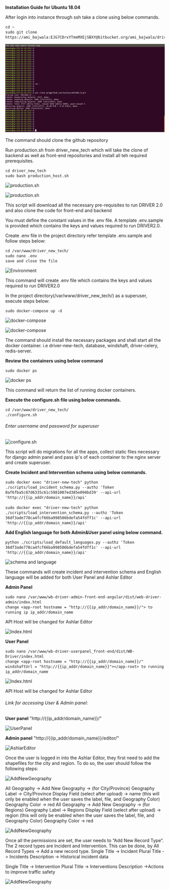 **Installation Guide for Ubuntu 18.04**

After login into instance through ssh take a clone using below commands.

    cd ~
    sudo git clone https://ami_bajwala:EJG7CDrxYTmeMXEjSBXY@bitbucket.org/ami_bajwala/driver_new_tech.git

![step1](images/Installation_step1.png)

The command should clone the github repository

Run production.sh from driver_new_tech which will take the clone of backend as well as front-end
repositories and install all teh required prerequisites.

    cd driver_new_tech
    sudo bash production_host.sh

![production.sh](images/Installation_step2_1.png)

![production.sh](images/Installation_step2_2.png)

This script will download all the necessary pre-requisites to run DRIVER 2.0 and also clone the code for 
front-end and backend

You must define the constant values in the .env file. A template .env.sample is provided which contains the keys and
values required to run DRIVER2.0.

Create .env file in the project directory refer template .env.sample and follow steps below:

    cd /var/www/driver_new_tech/
    sudo nano .env
    save and close the file

![Environment](images/InstallationEnvironment.png)

This command will create .env file which contains the keys and values required to run DRIVER2.0

In the project directory(/var/www/driver_new_tech/) as a superuser, execute steps below:

    sudo docker-compose up -d

![docker-compose](images/Installation_DockerCompose_1.png)

![docker-compose](images/Installation_DockerCompose_2.png)

The command should install the necessary packages and shall start all the docker container. i.e driver-new-tech, 
database, windshaft, driver-celery, redis-server. 

**Review the containers using below command**

    sudo docker ps

![docker ps](images/Installation_Dockerps.png)

This command will return the list of running docker containers.

**Execute the configure.sh file using below commands.**

    cd /var/www/driver_new_tech/
    ./configure.sh

###### Enter username and password for superuser

![configure.sh](images/Installation_Configure1.png)

This script will do migrations for all the apps, collect static files necessary for django admin panel and pass ip's 
of each container to the nginx server and create superuser.

**Create Incident and Intervention schema using below commands.**

    sudo docker exec "driver-new-tech" python ./scripts/load_incident_schema.py --authz 'Token 0af6fba5c87d6335c61c5981007ed385e094bd39' --api-url 'http://{{ip_addr/domain_name}}/api'
    
    sudo docker exec "driver-new-tech" python ./scripts/load_intervention_schema.py --authz 'Token 36df3ade778ca4fcf66ba998506bdefa54fdff1c' --api-url 'http://{{ip_addr/domain_name}}/api'

**Add English language for both Admin&User panel using below command.**

    python ./scripts/load_default_languages.py --authz 'Token 36df3ade778ca4fcf66ba998506bdefa54fdff1c' --api-url 'http://{{ip_addr/domain_name}}/api'

![schema and language](images/Installation_Schema_Language.png)

These commands will create incident and intervention schema and English language will be added for both User Panel 
and Ashlar Editor

**Admin Panel**

    sudo nano /var/www/wb-driver-admin-front-end-angular/dist/web-driver-admin/index.html
    change <app-root hostname = "http://{{ip_addr/domain_name}}/"> to running ip ip_addr/domain_name

API Host will be changed for Ashlar Editor

![Index.html](images/Installation_Index_Admin.png)

**User Panel**

    sudo nano /var/www/wb-driver-userpanel_front-end/dist/WB-Driver/index.html
    change <app-root hostname = "http://{{ip_addr/domain_name}}/" windshaftUrl = "http://{{ip_addr/domain_name}}"></app-root> to running ip_addr/domain_name

![Index.html](images/Installation_IndexUserPanel.png)

API Host will be changed for Ashlar Editor

###### Link for accessing User & Admin panel:

**User panel** "http://{{ip_addr/domain_name}}/"

![UserPanel](images/UserPanel_LoginPage.png)

**Admin panel** "http://{{ip_addr/domain_name}}/editor/"

![AshlarEditor](images/AshlarEditor_LoginPage.png)

Once the user is logged in into the Ashlar Editor, they first need to add the shapefiles for the city and region. To do
so, the user should follow the following steps:

![AddNewGeography](images/AshlarEditor_HomePage.png)

All Geography -> Add New Geography -> (for City/Province)
Geography Label -> City/Province Display Field (select after upload) -> name (this will only be enabled when the user
saves the label, file, and Geography Color)
Geography Color -> red All Geography -> Add New Geography -> (for Regions)
Geography Label -> Regions Display Field (select after upload) -> region (this will only be enabled when the user saves
the label, file, and Geography Color)
Geography Color -> red

![AddNewGeography](images/AshlarEditor_AddNewGeography.png)


Once all the permissions are set, the user needs to “Add New Record Type”. The 2 record types are Incident and
Intervention. This can be done, by All Record Types -> Add a new record type. Single Title -> Incident Plural Title ->
Incidents Description -> Historical incident data

Single Title -> Intervention Plural Title -> Interventions Description ->Actions to improve traffic safety

![AddNewGeography](images/AshlarEditor_AddNewRecordType.png)


[comment]: <> (![AddNewGeography]&#40;images/AshlarEditor_ManageUsers.png&#41;)

[comment]: <> (Manage User -> Add New User;)

[comment]: <> (Fill-up all the relevant details and click on *Create User* button.)

[comment]: <> (![AddNewGeography]&#40;images/AshlarEditor_CreateUser.png&#41;)

[comment]: <> (Manage Permissions -> Add Group Permission;)

[comment]: <> (Fill-up all the relevant details and click on *Save* button.)

[comment]: <> (![AddNewGeography]&#40;images/AshlarEditor_ManagePermissions.png&#41;)

[comment]: <> (To add new language, click on Language -> Add New Language. Add all the required details and click on *Save* button.)

[comment]: <> (![AddNewGeography]&#40;images/AshlarEditor_AddNewLanguage.png&#41;)

[comment]: <> (To add new Weather API Provider, click on Settings -> Weather API -> Add API Provider.)

[comment]: <> (Add PROVIDER NAME,  CLIENT ID / API KEY, CLIENT SECRET and click on *Save* button.)

[comment]: <> (![AddNewGeography]&#40;images/AshlarEditor_AddWeatherAPIProvider.png&#41;)


[comment]: <> (![AddNewGeography]&#40;images/AshlarEditor_AllCrashTypes.png&#41;)

[comment]: <> (Select Weather -> Settings -> SelectWeather;)

[comment]: <> (By default all the options are selected and same will appear in user panel, but if you do not want to show some )

[comment]: <> (of them then you can always uncheck those and click on *Save* button.)

[comment]: <> (![AddNewGeography]&#40;images/AshlarEditor_SelectWeather.png&#41;)

[comment]: <> (Bulk Upload)

[comment]: <> (To upload Incidents/Interventions in bulk, click on Settings -> Bulk Upload -> Upload Bulk Data, select Incident/)

[comment]: <> (Intervention from drop-down choose the relevant Json/csv file to upload. Once file is added, click on Upload button.)

[comment]: <> (If required you can download a sample file by clicking on "Download Sample file".)

[comment]: <> (![AddNewGeography]&#40;images/AshlarEditor_BulkUpload.png&#41;)




[comment]: <> (![AddNewGeography]&#40;images/UserPanel_CreateUser.png&#41;)


[comment]: <> (![AddNewGeography]&#40;images/Dashboard.png&#41;)


[comment]: <> (![AddNewGeography]&#40;images/MapPage.png&#41;)


[comment]: <> (![AddNewGeography]&#40;images/MapGraphs.png&#41;)


[comment]: <> (![AddNewGeography]&#40;images/AddIncident.png&#41;)


[comment]: <> (![AddNewGeography]&#40;images/AddIncident_Preview.png&#41;)


[comment]: <> (![AddNewGeography]&#40;images/RecordList.png&#41;)


[comment]: <> (![AddNewGeography]&#40;images/BarGraph.png&#41;)


[comment]: <> (![AddNewGeography]&#40;images/PieChart.png&#41;)